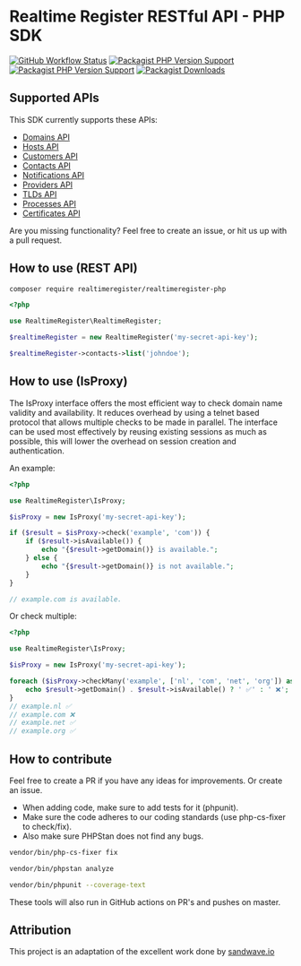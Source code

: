 # Realtime Register RESTful API - PHP SDK

[![GitHub Workflow Status](https://img.shields.io/github/actions/workflow/status/realtimeregister/realtimeregister-php/ci.yml?branch=master)](https://packagist.org/packages/realtimeregister/realtimeregister-php)
[![Packagist PHP Version Support](https://img.shields.io/packagist/php-v/realtimeregister/realtimeregister-php)](https://packagist.org/packages/realtimeregister/realtimeregister-php)
[![Packagist PHP Version Support](https://img.shields.io/packagist/v/realtimeregister/realtimeregister-php)](https://packagist.org/packages/realtimeregister/realtimeregister-php)
[![Packagist Downloads](https://img.shields.io/packagist/dt/realtimeregister/realtimeregister-php)](https://packagist.org/packages/realtimeregister/realtimeregister-php)

## Supported APIs

This SDK currently supports these APIs:

* [Domains API](https://dm.realtimeregister.com/docs/api/domains)
* [Hosts API](https://dm.realtimeregister.com/docs/api/hosts)
* [Customers API](https://dm.realtimeregister.com/docs/api/customers)
* [Contacts API](https://dm.realtimeregister.com/docs/api/contacts)
* [Notifications API](https://dm.realtimeregister.com/docs/api/notifications)
* [Providers API](https://dm.realtimeregister.com/docs/api/providers)
* [TLDs API](https://dm.realtimeregister.com/docs/api/tlds)
* [Processes API](https://dm.realtimeregister.com/docs/api/processes)
* [Certificates API](https://dm.realtimeregister.com/docs/api/ssl)

Are you missing functionality? Feel free to create an issue, or hit us up with a pull request.

## How to use (REST API)

```bash
composer require realtimeregister/realtimeregister-php
```

```php
<?php

use RealtimeRegister\RealtimeRegister;

$realtimeRegister = new RealtimeRegister('my-secret-api-key');

$realtimeRegister->contacts->list('johndoe');
```

## How to use (IsProxy)

The IsProxy interface offers the most efficient way to check domain name validity and availability. It reduces overhead by using a telnet based protocol that allows multiple checks to be made in parallel. The interface can be used most effectively by reusing existing sessions as much as possible, this will lower the overhead on session creation and authentication.

An example: 
```php
<?php

use RealtimeRegister\IsProxy;

$isProxy = new IsProxy('my-secret-api-key');

if ($result = $isProxy->check('example', 'com')) {
    if ($result->isAvailable()) {
        echo "{$result->getDomain()} is available.";
    } else {
        echo "{$result->getDomain()} is not available.";
    }
}

// example.com is available.
```

Or check multiple:
```php
<?php

use RealtimeRegister\IsProxy;

$isProxy = new IsProxy('my-secret-api-key');

foreach ($isProxy->checkMany('example', ['nl', 'com', 'net', 'org']) as $result) {
    echo $result->getDomain() . $result->isAvailable() ? ' ✅' : ' ❌';
}
// example.nl ✅
// example.com ❌
// example.net ✅
// example.org ✅
```

## How to contribute

Feel free to create a PR if you have any ideas for improvements. Or create an issue.

* When adding code, make sure to add tests for it (phpunit).
* Make sure the code adheres to our coding standards (use php-cs-fixer to check/fix).
* Also make sure PHPStan does not find any bugs.

```bash
vendor/bin/php-cs-fixer fix

vendor/bin/phpstan analyze

vendor/bin/phpunit --coverage-text
```

These tools will also run in GitHub actions on PR's and pushes on master.

## Attribution
This project is an adaptation of the excellent work done by [sandwave.io](https://github.com/sandwave-io/realtimeregister-php)
